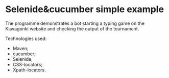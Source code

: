 # Selenide&cucumber simple example

The programme demonstrates a bot starting a typing game on the Klavagonki website and checking the output of the tournament.

Technologies used:
* Maven;
* cucumber;
* Selenide;
* CSS-locators;
* Xpath-locators.